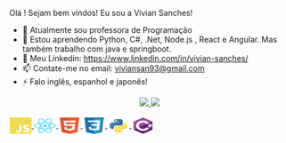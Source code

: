 
Olá ! Sejam bem vindos! Eu sou a Vivian Sanches!

- 🔭 Atualmente sou professora de Programação
- 🌱 Estou aprendendo Python, C#, .Net, Node.js , React e Angular. Mas também trabalho com java e springboot.
- 💬 Meu Linkedin: https://www.linkedin.com/in/vivian-sanches/
- 📫 Contate-me no email: viviansan93@gmail.com
- ⚡ Falo inglês, espanhol e japonês!

<div align="center">
  <a href="https://github.com/Viviansol">
  <img height="180em" src="https://github-readme-stats.vercel.app/api?username=Viviansol&show_icons=true&theme=dark&include_all_commits=true&count_private=true"/>
  <img height="180em" src="https://github-readme-stats.vercel.app/api/top-langs/?username=Viviansol&layout=compact&langs_count=10&theme=dark"/>
</div>
  
  <div style="display: inline_block"><br>
  <img align="center" alt="vivian-Js" height="30" width="40" src="https://raw.githubusercontent.com/devicons/devicon/master/icons/javascript/javascript-plain.svg">
  <img align="center" alt="vivian-React" height="30" width="40" src="https://raw.githubusercontent.com/devicons/devicon/master/icons/react/react-original.svg">
  <img align="center" alt="vivian-HTML" height="30" width="40" src="https://raw.githubusercontent.com/devicons/devicon/master/icons/html5/html5-original.svg">
  <img align="center" alt="vivian-CSS" height="30" width="40" src="https://raw.githubusercontent.com/devicons/devicon/master/icons/css3/css3-original.svg">
  <img align="center" alt="vivian-Python" height="30" width="40" src="https://raw.githubusercontent.com/devicons/devicon/master/icons/python/python-original.svg">
  <img align="center" alt="vivian-Csharp" height="30" width="40" src="https://raw.githubusercontent.com/devicons/devicon/master/icons/csharp/csharp-original.svg">

</div>
  
  ##
